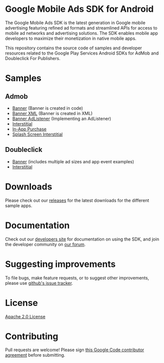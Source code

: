 Google Mobile Ads SDK for Android
=================================
The Google Mobile Ads SDK is the latest generation in Google mobile advertising featuring refined ad formats and streamlined APIs for access to mobile ad networks and advertising solutions. The SDK enables mobile app developers to maximize their monetization in native mobile apps.

This repository contains the source code of samples and developer resources related to the Google Play Services Android SDKs for AdMob and Doubleclick For Publishers.

Samples
=======
Admob
-----
* [Banner](https://github.com/googleads/googleads-mobile-android-examples/tree/master/admob/banner) (Banner is created in code)
* [Banner XML](https://github.com/googleads/googleads-mobile-android-examples/tree/master/admob/banner-xml) (Banner is created in XML)
* [Banner AdListener](https://github.com/googleads/googleads-mobile-android-examples/tree/master/admob/banner-adlistener) (Implementing an AdListener)
* [Interstitial](https://github.com/googleads/googleads-mobile-android-examples/tree/master/admob/interstitial)
* [In-App Purchase](https://github.com/googleads/googleads-mobile-android-examples/tree/master/admob/in-app-purchase)
* [Splash Screen Interstitial](https://github.com/googleads/googleads-mobile-android-examples/tree/master/admob/splash_interstitial)

Doubleclick
-----------
* [Banner](https://github.com/googleads/googleads-mobile-android-examples/tree/master/doubleclick/banner) (includes multiple ad sizes and app event examples)
* [Interstitial](https://github.com/googleads/googleads-mobile-android-examples/tree/master/admob/interstitial)

Downloads
=========
Please check out our [releases](https://github.com/googleads/googleads-mobile-android-examples/releases) for the latest downloads for the different sample apps.

Documentation
==============
Check out our [developers site](https://developers.google.com/mobile-ads-sdk/) for documentation on using the SDK, and join the developer community on [our forum](https://groups.google.com/forum/#!forum/google-admob-ads-sdk).

Suggesting improvements
=======================
To file bugs, make feature requests, or to suggest other improvements, please use [github's issue tracker](https://github.com/googleads/googleads-mobile-android-examples/issues).

License
=======
[Apache 2.0 License](http://www.apache.org/licenses/LICENSE-2.0.html)

Contributing
============
Pull requests are welcome! Please sign [this Google Code contributor agreement](https://developers.google.com/open-source/cla/individual?csw=1) before submitting.
